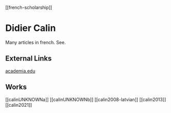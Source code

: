 [[french-scholarship]]
# Didier Calin
Many articles in french. See.
## External Links
[academia.edu](https://independent.academia.edu/DidierCalin)


## Works
[[calinUNKNOWNa]]
[[calinUNKNOWNb]]
[[calin2008-latvian]]
[[calin2013]]
[[calin2021]]